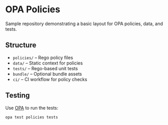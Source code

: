 # OPA Policies

Sample repository demonstrating a basic layout for OPA policies, data, and tests.

## Structure

- `policies/` – Rego policy files
- `data/` – Static context for policies
- `tests/` – Rego-based unit tests
- `bundle/` – Optional bundle assets
- `ci/` – CI workflow for policy checks

## Testing

Use [OPA](https://www.openpolicyagent.org/) to run the tests:

```bash
opa test policies tests
```
